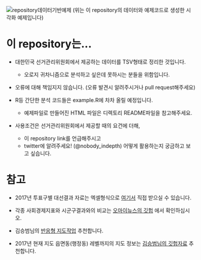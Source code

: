 ![repository데이터기반예제](animation.gif)
(위는 이 repository의 데이터와 예제코드로 생성한 시각화 예제입니다)

# 이 repository는...

* 대한민국 선거관리위원회에서 제공하는 데이터를 TSV형태로 정리한 것입니다.
    - 오로지 귀차니즘으로 분석하고 싶은데 못하시는 분들을 위함입니다.
* 오류에 대해 책임지지 않습니다. (오류 발견시 알려주시거나 pull request해주세요)
* R등 간단한 분석 코드들은 example.R에 차차 올릴 예정입니다.
    - 예제파일로 만들어진 HTML 파일은 디렉토리 README파일을 참고해주세요.

* 사용조건은 선거관리위원회에서 제공할 때의 요건에 더해,
    - 이 repository link를 언급해주시고
    - twitter에 알려주세요! (@nobody_indepth) 어떻게 활용하는지 궁금하고 보고 싶습니다.


# 참고

* 2017년 투표구별 대선결과 자료는 엑셀형식으로 [여기서](http://www.nec.go.kr/portal/bbs/view/B0000338/36213.do?menuNo=200185) 직접 받으실 수 있습니다.
* 각종 사회경제지표와 시군구결과와의 비교는 [오마이뉴스의 깃헙](https://github.com/OhmyNews/2017-Election) 에서 확인하십시오.

* 김승범님의 [반응형 지도작업](https://bl.ocks.org/vuski/raw/7e482f13ef2b2ec4c14bb3622f05c353/) 추천합니다.
* 2017년 현재 지도 읍면동(행정동) 레벨까지의 지도 정보는 [김승범님의 깃헙자료](https://github.com/vuski/admdongkor) 추천합니다.
